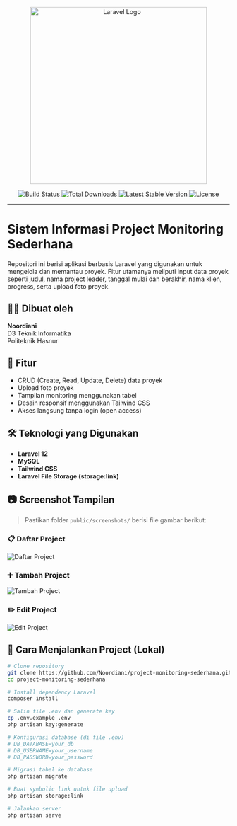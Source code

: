 <p align="center">
  <a href="https://laravel.com" target="_blank">
    <img src="https://raw.githubusercontent.com/laravel/art/master/logo-lockup/5%20SVG/2%20CMYK/1%20Full%20Color/laravel-logolockup-cmyk-red.svg" width="400" alt="Laravel Logo">
  </a>
</p>

<p align="center">
  <a href="https://github.com/laravel/framework/actions">
    <img src="https://github.com/laravel/framework/workflows/tests/badge.svg" alt="Build Status">
  </a>
  <a href="https://packagist.org/packages/laravel/framework">
    <img src="https://img.shields.io/packagist/dt/laravel/framework" alt="Total Downloads">
  </a>
  <a href="https://packagist.org/packages/laravel/framework">
    <img src="https://img.shields.io/packagist/v/laravel/framework" alt="Latest Stable Version">
  </a>
  <a href="https://packagist.org/packages/laravel/framework">
    <img src="https://img.shields.io/packagist/l/laravel/framework" alt="License">
  </a>
</p>

---

# Sistem Informasi Project Monitoring Sederhana

Repositori ini berisi aplikasi berbasis Laravel yang digunakan untuk mengelola dan memantau proyek. Fitur utamanya meliputi input data proyek seperti judul, nama project leader, tanggal mulai dan berakhir, nama klien, progress, serta upload foto proyek.

## 👩‍💻 Dibuat oleh

**Noordiani**  
D3 Teknik Informatika  
Politeknik Hasnur  

## 📌 Fitur
- CRUD (Create, Read, Update, Delete) data proyek
- Upload foto proyek
- Tampilan monitoring menggunakan tabel
- Desain responsif menggunakan Tailwind CSS
- Akses langsung tanpa login (open access)

## 🛠️ Teknologi yang Digunakan
- **Laravel 12**
- **MySQL**
- **Tailwind CSS**
- **Laravel File Storage (storage:link)**

## 📷 Screenshot Tampilan

> Pastikan folder `public/screenshots/` berisi file gambar berikut:

### 📋 Daftar Project
![Daftar Project](screenshots/daftar_project.png)

### ➕ Tambah Project
![Tambah Project](screenshots/tambah_project.png)

### ✏️ Edit Project
![Edit Project](screenshots/edit_project.png)

## 🚀 Cara Menjalankan Project (Lokal)

```bash
# Clone repository
git clone https://github.com/Noordiani/project-monitoring-sederhana.git
cd project-monitoring-sederhana

# Install dependency Laravel
composer install

# Salin file .env dan generate key
cp .env.example .env
php artisan key:generate

# Konfigurasi database (di file .env)
# DB_DATABASE=your_db
# DB_USERNAME=your_username
# DB_PASSWORD=your_password

# Migrasi tabel ke database
php artisan migrate

# Buat symbolic link untuk file upload
php artisan storage:link

# Jalankan server
php artisan serve

